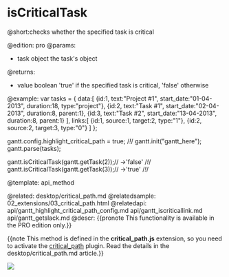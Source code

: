 isCriticalTask
=============
@short:checks whether the specified task is critical
	
@edition: pro
@params:
- task	object	the task's object


@returns:
- value	boolean	'true' if the specified task is critical, 'false' otherwise 

@example:
var tasks = {
	data:[
       {id:1, text:"Project #1", start_date:"01-04-2013", duration:18, type:"project"},
       {id:2, text:"Task #1", start_date:"02-04-2013", duration:8, parent:1},
       {id:3, text:"Task #2", start_date:"13-04-2013", duration:8, parent:1}
    ],
    links:[
       {id:1, source:1, target:2, type:"1"},
       {id:2, source:2, target:3, type:"0"}
    ]
};

gantt.config.highlight_critical_path = true; /*!*/
gantt.init("gantt_here");
gantt.parse(tasks);

gantt.isCriticalTask(gantt.getTask(2));// ->'false' /*!*/
gantt.isCriticalTask(gantt.getTask(3));// ->'true' /*!*/

@template:	api_method


@related:
	desktop/critical_path.md
@relatedsample:
	02_extensions/03_critical_path.html
@relatedapi:
	api/gantt_highlight_critical_path_config.md
	api/gantt_iscriticallink.md
    api/gantt_getslack.md
@descr:
{{pronote This functionality is available in the PRO edition only.}}

{{note This method is defined in the **critical_path.js** extension, so you need to activate the [critical_path](desktop/extensions_list.md#criticalpath) plugin. Read the details in the desktop/critical_path.md article.}}



<img src="api/iscritical_path.png"/>